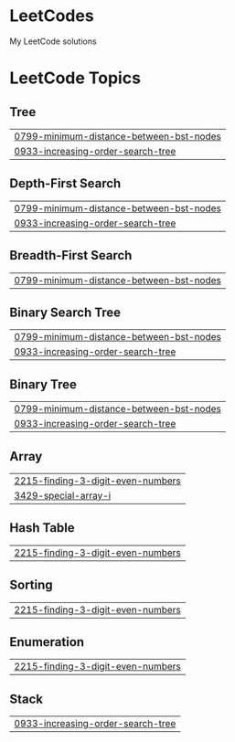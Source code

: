 # LeetCodes
My LeetCode solutions

<!---LeetCode Topics Start-->
# LeetCode Topics
## Tree
|  |
| ------- |
| [0799-minimum-distance-between-bst-nodes](https://github.com/RockSoda/LeetCodes/tree/master/0799-minimum-distance-between-bst-nodes) |
| [0933-increasing-order-search-tree](https://github.com/RockSoda/LeetCodes/tree/master/0933-increasing-order-search-tree) |
## Depth-First Search
|  |
| ------- |
| [0799-minimum-distance-between-bst-nodes](https://github.com/RockSoda/LeetCodes/tree/master/0799-minimum-distance-between-bst-nodes) |
| [0933-increasing-order-search-tree](https://github.com/RockSoda/LeetCodes/tree/master/0933-increasing-order-search-tree) |
## Breadth-First Search
|  |
| ------- |
| [0799-minimum-distance-between-bst-nodes](https://github.com/RockSoda/LeetCodes/tree/master/0799-minimum-distance-between-bst-nodes) |
## Binary Search Tree
|  |
| ------- |
| [0799-minimum-distance-between-bst-nodes](https://github.com/RockSoda/LeetCodes/tree/master/0799-minimum-distance-between-bst-nodes) |
| [0933-increasing-order-search-tree](https://github.com/RockSoda/LeetCodes/tree/master/0933-increasing-order-search-tree) |
## Binary Tree
|  |
| ------- |
| [0799-minimum-distance-between-bst-nodes](https://github.com/RockSoda/LeetCodes/tree/master/0799-minimum-distance-between-bst-nodes) |
| [0933-increasing-order-search-tree](https://github.com/RockSoda/LeetCodes/tree/master/0933-increasing-order-search-tree) |
## Array
|  |
| ------- |
| [2215-finding-3-digit-even-numbers](https://github.com/RockSoda/LeetCodes/tree/master/2215-finding-3-digit-even-numbers) |
| [3429-special-array-i](https://github.com/RockSoda/LeetCodes/tree/master/3429-special-array-i) |
## Hash Table
|  |
| ------- |
| [2215-finding-3-digit-even-numbers](https://github.com/RockSoda/LeetCodes/tree/master/2215-finding-3-digit-even-numbers) |
## Sorting
|  |
| ------- |
| [2215-finding-3-digit-even-numbers](https://github.com/RockSoda/LeetCodes/tree/master/2215-finding-3-digit-even-numbers) |
## Enumeration
|  |
| ------- |
| [2215-finding-3-digit-even-numbers](https://github.com/RockSoda/LeetCodes/tree/master/2215-finding-3-digit-even-numbers) |
## Stack
|  |
| ------- |
| [0933-increasing-order-search-tree](https://github.com/RockSoda/LeetCodes/tree/master/0933-increasing-order-search-tree) |
<!---LeetCode Topics End-->